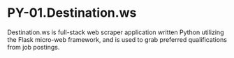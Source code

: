 # PY-01.Destination.ws
Destination.ws is full-stack web scraper application written Python utilizing the Flask micro-web framework, and is used to grab  preferred qualifications from job postings.
